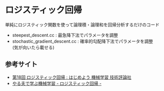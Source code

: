 # ロジスティック回帰
単純にロジスティック関数を使って論理積・論理和を回帰分析するだけのコード 
- steepest_descent.cc : 最急降下法でパラメータを調整  
- stochastic_gradient_descent.cc : 確率的勾配降下法でパラメータを調整 (気が向いたら載せる)   

## 参考サイト
- [第18回 ロジスティック回帰 : はじめよう 機械学習 技術評論社](http://gihyo.jp/dev/serial/01/machine-learning/0018)
- [やる夫で学ぶ機械学習 - ロジスティック回帰 -](http://tkengo.github.io/blog/2016/06/04/yaruo-machine-learning5/)

